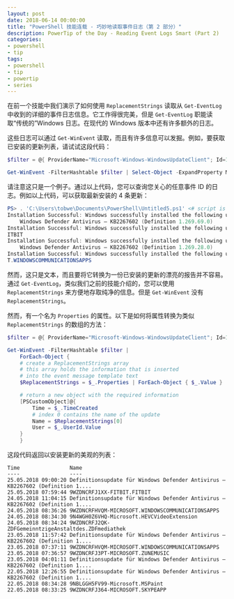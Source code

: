 ```yaml
---
layout: post
date: 2018-06-14 00:00:00
title: "PowerShell 技能连载 - 巧妙地读取事件日志（第 2 部分）"
description: PowerTip of the Day - Reading Event Logs Smart (Part 2)
categories:
- powershell
- tip
tags:
- powershell
- tip
- powertip
- series
---
```

在前一个技能中我们演示了如何使用 `ReplacementStrings` 读取从 `Get-EventLog` 中收到的详细的事件日志信息。它工作得很完美，但是 `Get-EventLog` 职能读取“传统的”Windows 日志。在现代的 Windows 版本中还有许多额外的日志。

这些日志可以通过 `Get-WinEvent` 读取，而且有许多信息可以发掘。例如，要获取已安装的更新列表，请试试这段代码：

```powershell
$filter = @{ ProviderName="Microsoft-Windows-WindowsUpdateClient"; Id=19 }

Get-WinEvent -FilterHashtable $filter | Select-Object -ExpandProperty Message -First 4
```

请注意这只是一个例子。通过以上代码，您可以查询您关心的任意事件 ID 的日志。例如以上代码，可以获取最新安装的 4 条更新：

```powershell
PS> . 'C:\Users\tobwe\Documents\PowerShell\Untitled5.ps1' <# script is not saved yet #>
Installation Successful: Windows successfully installed the following update: Definitionsupdate für
    Windows Defender Antivirus – KB2267602 (Definition 1.269.69.0)
Installation Successful: Windows successfully installed the following update: 9WZDNCRFJ1XX-FITBIT.F
ITBIT
Installation Successful: Windows successfully installed the following update: Definitionsupdate für
    Windows Defender Antivirus – KB2267602 (Definition 1.269.28.0)
Installation Successful: Windows successfully installed the following update: 9WZDNCRFHVQM-MICROSOF
T.WINDOWSCOMMUNICATIONSAPPS
```

然而，这只是文本，而且要将它转换为一份已安装的更新的漂亮的报告并不容易。通过 `Get-EventLog`，类似我们之前的技能介绍的，您可以使用 `ReplacementStrings` 来方便地存取纯净的信息。但是 `Get-WinEvent` 没有 `ReplacementStrings`。

然而，有一个名为 `Properties` 的属性。以下是如何将属性转换为类似 `ReplacementStrings` 的数组的方法：

```powershell
$filter = @{ ProviderName="Microsoft-Windows-WindowsUpdateClient"; Id=19 }

Get-WinEvent -FilterHashtable $filter |
    ForEach-Object {
    # create a ReplacementStrings array
    # this array holds the information that is inserted
    # into the event message template text
    $ReplacementStrings = $_.Properties | ForEach-Object { $_.Value }

    # return a new object with the required information
    [PSCustomObject]@{
        Time = $_.TimeCreated
        # index 0 contains the name of the update
        Name = $ReplacementStrings[0]
        User = $_.UserId.Value
    }
    }
```

这段代码返回以安装更新的美观的列表：

    Time                Name
    ----                ----
    25.05.2018 09:00:20 Definitionsupdate für Windows Defender Antivirus – KB2267602 (Definition 1....
    25.05.2018 07:59:44 9WZDNCRFJ1XX-FITBIT.FITBIT
    24.05.2018 11:04:15 Definitionsupdate für Windows Defender Antivirus – KB2267602 (Definition 1....
    24.05.2018 08:36:26 9WZDNCRFHVQM-MICROSOFT.WINDOWSCOMMUNICATIONSAPPS
    24.05.2018 08:34:30 9N4WGH0Z6VHQ-Microsoft.HEVCVideoExtension
    24.05.2018 08:34:24 9WZDNCRFJ2QK-ZDFGemeinntzigeAnstaltdes.ZDFmediathek
    23.05.2018 11:57:42 Definitionsupdate für Windows Defender Antivirus – KB2267602 (Definition 1....
    23.05.2018 07:37:11 9WZDNCRFHVQM-MICROSOFT.WINDOWSCOMMUNICATIONSAPPS
    23.05.2018 07:36:57 9WZDNCRFJ3PT-MICROSOFT.ZUNEMUSIC
    23.05.2018 04:01:11 Definitionsupdate für Windows Defender Antivirus – KB2267602 (Definition 1....
    22.05.2018 12:26:55 Definitionsupdate für Windows Defender Antivirus – KB2267602 (Definition 1....
    22.05.2018 08:34:28 9NBLGGH5FV99-Microsoft.MSPaint
    22.05.2018 08:33:25 9WZDNCRFJ364-MICROSOFT.SKYPEAPP

<!--本文国际来源：[Reading Event Logs Smart (Part 2)](http://community.idera.com/powershell/powertips/b/tips/posts/reading-event-logs-smart-part-2)-->
